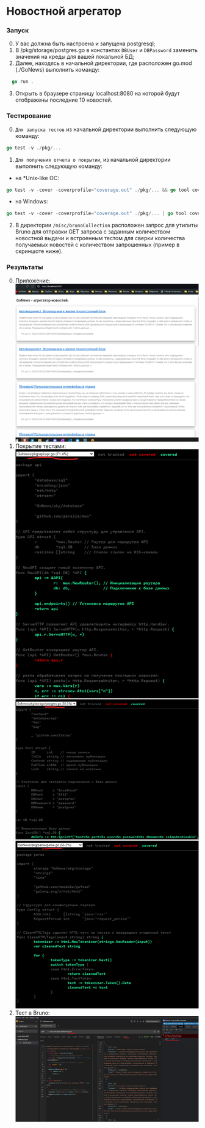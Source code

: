 # Новостной агрегатор
### Запуск
0. У вас должна быть настроена и запущена postgresql;
1. В /pkg/storage/postgres.go в константах ```DBUser``` и ```DBPassword``` заменить значения на креды для вашей локальной БД;
2. Далее, находясь в начальной директории, где расположен go.mod (./GoNews) выполнить команду:
```go
  go run .
```
3. Открыть в браузере страницу localhost:8080 на которой будут отображены последние 10 новостей.
### Тестирование
0. ```Для запуска тестов``` из начальной директории выполнить следующую команду:
```go
go test -v ./pkg/...
```
1. ```Для получения отчета о покрытии```, из начальной директории выполнить следующую команду:

- на *Unix-like ОС:
```go
go test -v -cover -coverprofile="coverage.out" ./pkg/... && go tool cover -html="coverage.out"
```
- на Windows:
```go
go test -v -cover -coverprofile="coverage.out" ./pkg/... | go tool cover -html="coverage.out"
```
2. В директории ```/misc/brunoCollection``` расположен запрос для утилиты Bruno для отправки GET запроса с заданным количеством новостной выдачи и встроенным тестом для сверки количества получаемых новостей с количеством запрошенных (пример в скриншоте ниже).
### Результаты
0. Приложение:
![app](/misc/screenshots/app.png)
1. Покрытие тестами: 
![coverage-api](/misc/screenshots/coverage-api.png)
![coverage-storage](/misc/screenshots/coverage-postgres.png)
![coverage-parse](/misc/screenshots/coverage-parse.png)
2. Тест в Bruno:
![bruno](/misc/screenshots/count.png)